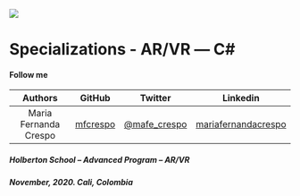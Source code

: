![]( https://images.app.goo.gl/RGojvjiefyoG7qrx6)

# Specializations - AR/VR ― C#

#### Follow me

| Authors | GitHub | Twitter | Linkedin |
| :---: | :---: | :---: | :---: |
| Maria Fernanda Crespo | [mfcrespo](https://github.com/mfcrespo) | [@mafe_crespo](https://twitter.com/mafe_crespo) | [mariafernandacrespo](https://www.linkedin.com/in/mariafernandacrespo) |


##### Holberton School – Advanced Program – AR/VR
##### November, 2020. Cali, Colombia
